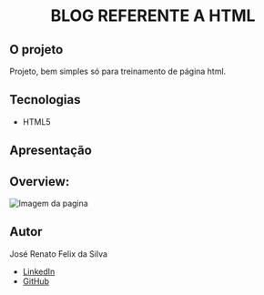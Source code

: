 # <h1 align="center"> BLOG REFERENTE A HTML </h1>

## <b>O projeto</b> </br>
Projeto, bem simples só para treinamento de página html.

## Tecnologias

- HTML5</br>

## Apresentação

## Overview:

![Imagem da pagina](https://user-images.githubusercontent.com/93296913/200440734-6a7f8fd3-dfca-4438-8dde-fa2182e07f06.jpg)

## Autor
 José Renato Felix da Silva

- [LinkedIn](https://www.linkedin.com/in/joserenatofelix/)
- [GitHub](https://github.com/joserenatofelix)
